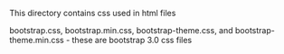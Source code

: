 This directory contains css used in html files

 bootstrap.css, bootstrap.min.css, bootstrap-theme.css, and bootstrap-theme.min.css - these are bootstrap 3.0 css files